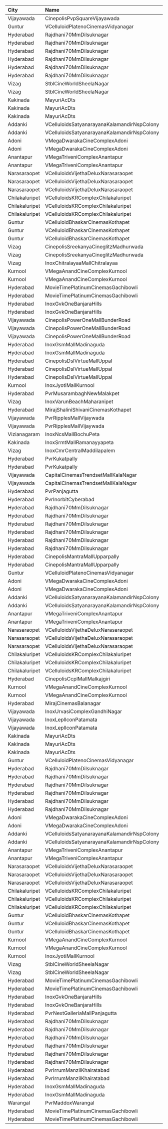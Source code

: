| City           | Name                                        |  Time | Type                    | Price | Capacity | Booked |
| :------------- | :------------------------------------------ | ----: | :---------------------- | ----: | -------: | -----: |
| Vijayawada     | CinepolisPvpSquareVijayawada                | 11:10 | Normal                  |  150₹ |      203 |    111 |
| Guntur         | VCelluloidPlatenoCinemasVidyanagar          | 11:15 | GoldClass               |  150₹ |      146 |     73 |
| Hyderabad      | Rajdhani70MmDilsuknagar                     | 11:15 | DiamondBox              |  150₹ |       29 |     29 |
| Hyderabad      | Rajdhani70MmDilsuknagar                     | 11:15 | Diamond                 |  150₹ |      222 |     14 |
| Hyderabad      | Rajdhani70MmDilsuknagar                     | 11:15 | Platinum                |  300₹ |       14 |      0 |
| Hyderabad      | Rajdhani70MmDilsuknagar                     | 11:15 | Diamond                 |  150₹ |      252 |     72 |
| Hyderabad      | Rajdhani70MmDilsuknagar                     | 11:15 | Gold                    |  100₹ |       74 |      0 |
| Hyderabad      | Rajdhani70MmDilsuknagar                     | 11:15 | Silver                  |   50₹ |      178 |    178 |
| Vizag          | StblCineWorldSheelaNagar                    | 11:30 | Club                    |  112₹ |      168 |     84 |
| Vizag          | StblCineWorldSheelaNagar                    | 11:30 | Executive               |   67₹ |       42 |     21 |
| Kakinada       | MayuriAcDts                                 | 11:30 | FirstClass              |  100₹ |      296 |    149 |
| Kakinada       | MayuriAcDts                                 | 11:30 | SecondClass             |   60₹ |       48 |     24 |
| Kakinada       | MayuriAcDts                                 | 11:30 | ThirdClass              |   40₹ |      100 |     50 |
| Addanki        | VCelluloidsSatyanarayanaKalamandirNspColony | 11:30 | GoldClass               |  100₹ |      180 |     90 |
| Addanki        | VCelluloidsSatyanarayanaKalamandirNspColony | 11:30 | ExecutiveClass          |   70₹ |       40 |     20 |
| Adoni          | VMegaDwarakaCineComplexAdoni                | 11:34 | Gold                    |  110₹ |      142 |     71 |
| Adoni          | VMegaDwarakaCineComplexAdoni                | 11:34 | Executive               |   70₹ |       66 |     33 |
| Anantapur      | VMegaTriveniComplexAnantapur                | 11:40 | Gold                    |  110₹ |      188 |    141 |
| Anantapur      | VMegaTriveniComplexAnantapur                | 11:40 | Silver                  |   70₹ |       40 |     32 |
| Narasaraopet   | VCelluloidsVijethaDeluxNarasaraopet         | 11:45 | Gold                    |  100₹ |      320 |    160 |
| Narasaraopet   | VCelluloidsVijethaDeluxNarasaraopet         | 11:45 | Elite                   |   70₹ |       41 |     21 |
| Narasaraopet   | VCelluloidsVijethaDeluxNarasaraopet         | 11:45 | Executive               |   50₹ |       63 |     32 |
| Chilakaluripet | VCelluloidsKRComplexChilakaluripet          | 11:45 | Gold                    |  100₹ |      228 |    117 |
| Chilakaluripet | VCelluloidsKRComplexChilakaluripet          | 11:45 | Elite                   |   70₹ |       95 |     48 |
| Chilakaluripet | VCelluloidsKRComplexChilakaluripet          | 11:45 | Executive               |   50₹ |       81 |     41 |
| Guntur         | VCelluloidBhaskarCinemasKothapet            | 11:50 | Gold                    |  110₹ |      264 |    194 |
| Guntur         | VCelluloidBhaskarCinemasKothapet            | 11:50 | Silver                  |   60₹ |       64 |     56 |
| Guntur         | VCelluloidBhaskarCinemasKothapet            | 11:50 | Executive               |   40₹ |       48 |     32 |
| Vizag          | CinepolisSreekanyaCineglitzMadhurwada       | 12:00 | Normal                  |  138₹ |       38 |     19 |
| Vizag          | CinepolisSreekanyaCineglitzMadhurwada       | 12:00 | Executive               |  138₹ |      144 |     74 |
| Vizag          | InoxChitralayaaMallChitralayaa              | 12:00 | Executive               |  150₹ |       70 |      0 |
| Kurnool        | VMegaAnandCineComplexKurnool                | 12:00 | Gold                    |  110₹ |      152 |     75 |
| Kurnool        | VMegaAnandCineComplexKurnool                | 12:00 | Executive               |   70₹ |       48 |     24 |
| Hyderabad      | MovieTimePlatinumCinemasGachibowli          | 12:15 | PlatinumRecliners       |  250₹ |       24 |      0 |
| Hyderabad      | MovieTimePlatinumCinemasGachibowli          | 12:15 | PlatinumPremiumRecliner |  250₹ |       15 |      0 |
| Hyderabad      | InoxGvkOneBanjaraHills                      | 12:20 | Executive               |  150₹ |      155 |      0 |
| Hyderabad      | InoxGvkOneBanjaraHills                      | 12:20 | Royal                   |  250₹ |       11 |      0 |
| Vijayawada     | CinepolisPowerOneMallBunderRoad             | 12:40 | Normal                  |  100₹ |       24 |     12 |
| Vijayawada     | CinepolisPowerOneMallBunderRoad             | 12:40 | Executive               |  150₹ |       54 |     27 |
| Vijayawada     | CinepolisPowerOneMallBunderRoad             | 12:40 | Premium                 |  150₹ |       74 |     38 |
| Hyderabad      | InoxGsmMallMadinaguda                       | 12:50 | Executive               |  200₹ |      136 |      0 |
| Hyderabad      | InoxGsmMallMadinaguda                       | 12:50 | Royal                   |  300₹ |        8 |      0 |
| Hyderabad      | CinepolisDslVirtueMallUppal                 | 12:50 | Normal                  |  200₹ |       25 |      0 |
| Hyderabad      | CinepolisDslVirtueMallUppal                 | 12:50 | Executive               |  200₹ |      116 |      0 |
| Hyderabad      | CinepolisDslVirtueMallUppal                 | 12:50 | Vip                     |  350₹ |       10 |      0 |
| Kurnool        | InoxJyotiMallKurnool                        | 13:05 | Executive               |  150₹ |      105 |      0 |
| Hyderabad      | PvrMusarambaghNewMalakpet                   | 13:10 | Classic                 |  150₹ |      117 |    117 |
| Vizag          | InoxVarunBeachMaharanipet                   | 13:10 | Excutive                |  150₹ |       65 |      0 |
| Hyderabad      | MirajShaliniShivaniCinemasKothapet          | 13:20 | Executive               |  150₹ |      130 |      0 |
| Vijayawada     | PvrRipplesMallVijaywada                     | 13:25 | Classic                 |  150₹ |       83 |      0 |
| Vijayawada     | PvrRipplesMallVijaywada                     | 13:25 | Recliner                |  250₹ |        6 |      0 |
| Vizianagaram   | InoxNcsMallBochuPeta                        | 13:30 | Exclusive               |  150₹ |       99 |      0 |
| Kakinada       | InoxSrmtMallRamanayyapeta                   | 13:30 | Executive               |   80₹ |       60 |      0 |
| Vizag          | InoxCmrCentralMaddilapalem                  | 13:30 | Executive               |  150₹ |       77 |      0 |
| Hyderabad      | PvrKukatpally                               | 13:30 | Classic                 |  150₹ |      244 |      0 |
| Hyderabad      | PvrKukatpally                               | 13:30 | Recliner                |  250₹ |       13 |      0 |
| Vijayawada     | CapitalCinemasTrendsetMallKalaNagar         | 13:35 | Gold                    |  250₹ |       27 |     13 |
| Vijayawada     | CapitalCinemasTrendsetMallKalaNagar         | 13:35 | Silver                  |  150₹ |       21 |     10 |
| Hyderabad      | PvrPanjagutta                               | 13:40 | Classic                 |  150₹ |      141 |     13 |
| Hyderabad      | PvrInorbitCyberabad                         | 13:45 | Classic                 |  150₹ |      147 |      0 |
| Hyderabad      | Rajdhani70MmDilsuknagar                     | 14:00 | DiamondBox              |  150₹ |       29 |     29 |
| Hyderabad      | Rajdhani70MmDilsuknagar                     | 14:00 | Diamond                 |  150₹ |      222 |     14 |
| Hyderabad      | Rajdhani70MmDilsuknagar                     | 14:00 | Platinum                |  300₹ |       14 |      0 |
| Hyderabad      | Rajdhani70MmDilsuknagar                     | 14:00 | Diamond                 |  150₹ |      252 |     72 |
| Hyderabad      | Rajdhani70MmDilsuknagar                     | 14:00 | Gold                    |  100₹ |       74 |      0 |
| Hyderabad      | Rajdhani70MmDilsuknagar                     | 14:00 | Silver                  |   50₹ |      178 |    178 |
| Hyderabad      | CinepolisMantraMallUpparpally               | 14:05 | Normal                  |  150₹ |      188 |      0 |
| Hyderabad      | CinepolisMantraMallUpparpally               | 14:05 | Vip                     |  250₹ |       10 |      0 |
| Guntur         | VCelluloidPlatenoCinemasVidyanagar          | 14:15 | GoldClass               |  150₹ |      146 |     73 |
| Adoni          | VMegaDwarakaCineComplexAdoni                | 14:27 | Gold                    |  110₹ |      142 |     71 |
| Adoni          | VMegaDwarakaCineComplexAdoni                | 14:27 | Executive               |   70₹ |       66 |     33 |
| Addanki        | VCelluloidsSatyanarayanaKalamandirNspColony | 14:30 | GoldClass               |  100₹ |      180 |     90 |
| Addanki        | VCelluloidsSatyanarayanaKalamandirNspColony | 14:30 | ExecutiveClass          |   70₹ |       40 |     20 |
| Anantapur      | VMegaTriveniComplexAnantapur                | 14:40 | Gold                    |  110₹ |      188 |    141 |
| Anantapur      | VMegaTriveniComplexAnantapur                | 14:40 | Silver                  |   70₹ |       40 |     32 |
| Narasaraopet   | VCelluloidsVijethaDeluxNarasaraopet         | 14:45 | Gold                    |  100₹ |      320 |    160 |
| Narasaraopet   | VCelluloidsVijethaDeluxNarasaraopet         | 14:45 | Elite                   |   70₹ |       41 |     21 |
| Narasaraopet   | VCelluloidsVijethaDeluxNarasaraopet         | 14:45 | Executive               |   50₹ |       63 |     31 |
| Chilakaluripet | VCelluloidsKRComplexChilakaluripet          | 14:45 | Gold                    |  100₹ |      228 |    139 |
| Chilakaluripet | VCelluloidsKRComplexChilakaluripet          | 14:45 | Elite                   |   70₹ |       95 |     49 |
| Chilakaluripet | VCelluloidsKRComplexChilakaluripet          | 14:45 | Executive               |   50₹ |       81 |     43 |
| Hyderabad      | CinepolisCcplMallMalkajgiri                 | 15:15 | Executive               |  150₹ |      156 |      1 |
| Kurnool        | VMegaAnandCineComplexKurnool                | 15:15 | Gold                    |  110₹ |      152 |     75 |
| Kurnool        | VMegaAnandCineComplexKurnool                | 15:15 | Executive               |   70₹ |       48 |     24 |
| Hyderabad      | MirajCinemasBalanagar                       | 15:50 | Executive               |  150₹ |      143 |      0 |
| Vijayawada     | InoxUrvasiComplexGandhiNagar                | 16:25 | Club                    |  150₹ |      107 |      0 |
| Vijayawada     | InoxLeplIconPatamata                        | 16:50 | Club                    |  150₹ |      100 |      0 |
| Vijayawada     | InoxLeplIconPatamata                        | 16:50 | Royal                   |  250₹ |        4 |      0 |
| Kakinada       | MayuriAcDts                                 | 18:15 | FirstClass              |  100₹ |      296 |    148 |
| Kakinada       | MayuriAcDts                                 | 18:15 | SecondClass             |   60₹ |       48 |     24 |
| Kakinada       | MayuriAcDts                                 | 18:15 | ThirdClass              |   40₹ |      100 |     50 |
| Guntur         | VCelluloidPlatenoCinemasVidyanagar          | 18:15 | GoldClass               |  150₹ |      146 |     73 |
| Hyderabad      | Rajdhani70MmDilsuknagar                     | 18:15 | DiamondBox              |  150₹ |       29 |     29 |
| Hyderabad      | Rajdhani70MmDilsuknagar                     | 18:15 | Diamond                 |  150₹ |      222 |     15 |
| Hyderabad      | Rajdhani70MmDilsuknagar                     | 18:15 | Platinum                |  300₹ |       14 |      0 |
| Hyderabad      | Rajdhani70MmDilsuknagar                     | 18:15 | Diamond                 |  150₹ |      252 |     72 |
| Hyderabad      | Rajdhani70MmDilsuknagar                     | 18:15 | Gold                    |  100₹ |       74 |      0 |
| Hyderabad      | Rajdhani70MmDilsuknagar                     | 18:15 | Silver                  |   50₹ |      178 |    178 |
| Adoni          | VMegaDwarakaCineComplexAdoni                | 18:18 | Gold                    |  110₹ |      142 |     71 |
| Adoni          | VMegaDwarakaCineComplexAdoni                | 18:18 | Executive               |   70₹ |       66 |     33 |
| Addanki        | VCelluloidsSatyanarayanaKalamandirNspColony | 18:30 | GoldClass               |  100₹ |      180 |     90 |
| Addanki        | VCelluloidsSatyanarayanaKalamandirNspColony | 18:30 | ExecutiveClass          |   70₹ |       40 |     20 |
| Anantapur      | VMegaTriveniComplexAnantapur                | 18:40 | Gold                    |  110₹ |      188 |    141 |
| Anantapur      | VMegaTriveniComplexAnantapur                | 18:40 | Silver                  |   70₹ |       40 |     32 |
| Narasaraopet   | VCelluloidsVijethaDeluxNarasaraopet         | 18:45 | Gold                    |  100₹ |      320 |    160 |
| Narasaraopet   | VCelluloidsVijethaDeluxNarasaraopet         | 18:45 | Elite                   |   70₹ |       41 |     21 |
| Narasaraopet   | VCelluloidsVijethaDeluxNarasaraopet         | 18:45 | Executive               |   50₹ |       63 |     31 |
| Chilakaluripet | VCelluloidsKRComplexChilakaluripet          | 18:45 | Gold                    |  100₹ |      228 |    115 |
| Chilakaluripet | VCelluloidsKRComplexChilakaluripet          | 18:45 | Elite                   |   70₹ |       95 |     48 |
| Chilakaluripet | VCelluloidsKRComplexChilakaluripet          | 18:45 | Executive               |   50₹ |       81 |     41 |
| Guntur         | VCelluloidBhaskarCinemasKothapet            | 18:50 | Gold                    |  110₹ |      264 |    194 |
| Guntur         | VCelluloidBhaskarCinemasKothapet            | 18:50 | Silver                  |   60₹ |       64 |     56 |
| Guntur         | VCelluloidBhaskarCinemasKothapet            | 18:50 | Executive               |   40₹ |       48 |     32 |
| Kurnool        | VMegaAnandCineComplexKurnool                | 18:55 | Gold                    |  110₹ |      152 |     75 |
| Kurnool        | VMegaAnandCineComplexKurnool                | 18:55 | Executive               |   70₹ |       48 |     24 |
| Kurnool        | InoxJyotiMallKurnool                        | 19:00 | Executive               |  150₹ |      113 |      0 |
| Vizag          | StblCineWorldSheelaNagar                    | 19:00 | Club                    |  112₹ |      168 |     84 |
| Vizag          | StblCineWorldSheelaNagar                    | 19:00 | Executive               |   67₹ |       42 |     21 |
| Hyderabad      | MovieTimePlatinumCinemasGachibowli          | 19:30 | PlatinumRecliners       |  250₹ |       16 |      0 |
| Hyderabad      | MovieTimePlatinumCinemasGachibowli          | 19:30 | PlatinumPremiumRecliner |  250₹ |       18 |      0 |
| Hyderabad      | InoxGvkOneBanjaraHills                      | 19:50 | Executive               |  150₹ |      123 |      0 |
| Hyderabad      | InoxGvkOneBanjaraHills                      | 19:50 | Royal                   |  250₹ |        4 |      0 |
| Hyderabad      | PvrNextGalleriaMallPanjagutta               | 19:50 | Classic                 |  150₹ |      152 |     13 |
| Hyderabad      | Rajdhani70MmDilsuknagar                     | 21:00 | DiamondBox              |  150₹ |       29 |     29 |
| Hyderabad      | Rajdhani70MmDilsuknagar                     | 21:00 | Diamond                 |  150₹ |      222 |     14 |
| Hyderabad      | Rajdhani70MmDilsuknagar                     | 21:00 | Platinum                |  300₹ |       14 |      0 |
| Hyderabad      | Rajdhani70MmDilsuknagar                     | 21:00 | Diamond                 |  150₹ |      252 |     72 |
| Hyderabad      | Rajdhani70MmDilsuknagar                     | 21:00 | Gold                    |  100₹ |       74 |      0 |
| Hyderabad      | Rajdhani70MmDilsuknagar                     | 21:00 | Silver                  |   50₹ |      178 |    178 |
| Hyderabad      | PvrIrrumManzilKhairatabad                   | 22:20 | Classic                 |  150₹ |       94 |     94 |
| Hyderabad      | PvrIrrumManzilKhairatabad                   | 22:20 | Recliner                |  250₹ |       10 |     10 |
| Hyderabad      | InoxGsmMallMadinaguda                       | 22:30 | Executive               |  200₹ |      136 |      0 |
| Hyderabad      | InoxGsmMallMadinaguda                       | 22:30 | Royal                   |  300₹ |        8 |      0 |
| Warangal       | PvrMaddoxWarangal                           | 22:40 | Classic                 |  150₹ |      121 |      0 |
| Hyderabad      | MovieTimePlatinumCinemasGachibowli          | 22:45 | PlatinumRecliners       |  250₹ |       24 |      0 |
| Hyderabad      | MovieTimePlatinumCinemasGachibowli          | 22:45 | PlatinumPremiumRecliner |  250₹ |       15 |      0 |